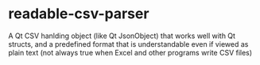 # readable-csv-parser
A Qt CSV hanlding object (like Qt JsonObject) that works well with Qt structs, and a predefined format that is understandable even if viewed as plain text (not always true when Excel and other programs write CSV files)
